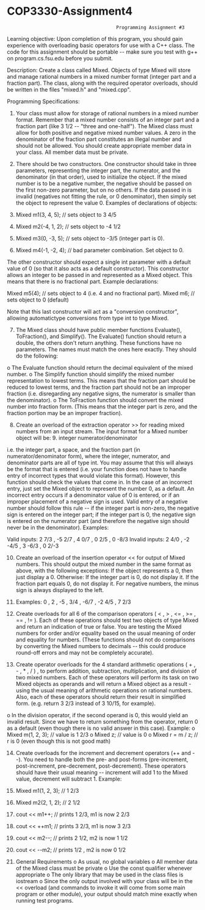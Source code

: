 COP3330-Assignment4
===================

                                            Programming Assignment #3
                                            
Learning objective: 
Upon completion of this program, you should gain experience with overloading basic operators for use with a C++ class. The 
code for this assignment should be portable -- make sure you test with g++ on program.cs.fsu.edu before you submit.

Description:
Create a class called Mixed. Objects of type Mixed will store and manage rational numbers in a mixed number format (integer 
part and a fraction part). The class, along with the required operator overloads, should be written in the files "mixed.h" 
and "mixed.cpp".

Programming Specifications:

1. Your class must allow for storage of rational numbers in a mixed number format. Remember that a mixed number consists of 
   an integer part and a fraction part (like 3 1/2 -- "three and one-half"). The Mixed class must allow for both positive 
   and negative mixed number values. A zero in the denominator of the fraction part constitutes an illegal number and 
   should not be allowed. You should create appropriate member data in your class. All member data must be private.
   
2. There should be two constructors. One constructor should take in three parameters, representing the integer part, the 
   numerator, and the denominator (in that order), used to initialize the object. If the mixed number is to be a negative 
   number, the negative should be passed on the first non-zero parameter, but on no others. If the data passed in is 
   invalid (negatives not fitting the rule, or 0 denominator), then simply set the object to represent the value 0. 
   Examples of declarations of objects:
   
3. Mixed m1(3, 4, 5); // sets object to 3 4/5
4. Mixed m2(-4, 1, 2); // sets object to -4 1/2
5. Mixed m3(0, -3, 5); // sets object to -3/5 (integer part is 0).
6. Mixed m4(-1, -2, 4); // bad parameter combination. Set object to 0.

The other constructor should expect a single int parameter with a default value of 0 (so that it also acts as a default 
constructor). This constructor allows an integer to be passed in and represented as a Mixed object. This means that there 
is no fractional part. Example declarations:

Mixed m5(4); // sets object to 4 (i.e. 4 and no fractional part).
Mixed m6; // sets object to 0 (default)

Note that this last constructor will act as a "conversion constructor", allowing automatictype conversions from type int 
to type Mixed.

7. The Mixed class should have public member functions Evaluate(), ToFraction(), and Simplify(). The Evaluate() function 
   should return a double, the others don't return anything. These functions have no parameters. The names must match 
   the ones here exactly. They should do the following:

o The Evaluate function should return the decimal equivalent of the mixed number.
o The Simplify function should simplify the mixed number representation to lowest terms. This means that the fraction 
  part should be reduced to lowest terms, and the fraction part should not be an improper fraction (i.e. disregarding 
  any negative signs, the numerator is smaller than the denominator).
o The ToFraction function should convert the mixed number into fraction form. (This means that the integer part is zero, 
  and the fraction portion may be an improper fraction).   

8. Create an overload of the extraction operator >> for reading mixed numbers from an input
   stream. The input format for a Mixed number object will be: 
   9. integer numerator/denominator
   
i.e. the integer part, a space, and the fraction part (in numerator/denominator form),
where the integer, numerator, and denominator parts are all of type int. You may
assume that this will always be the format that is entered (i.e. your function does not have
to handle entry of incorrect types that would violate this format). However, this function
should check the values that come in. In the case of an incorrect entry, just set the Mixed
object to represent the number 0, as a default. An incorrect entry occurs if a denominator
value of 0 is entered, or if an improper placement of a negative sign is used. Valid entry
of a negative number should follow this rule -- if the integer part is non-zero, the negative
sign is entered on the integer part; if the integer part is 0, the negative sign is entered on
the numerator part (and therefore the negative sign should never be in the denominator).
Examples:

Valid inputs:   2 7/3 , -5 2/7 ,  4 0/7 ,  0 2/5 , 0 -8/3
Invalid inputs: 2 4/0 , -2 -4/5 , 3 -6/3 , 0 2/-3

10. Create an overload of the insertion operator << for output of Mixed numbers. This should
output the mixed number in the same format as above, with the following exceptions: If the
object represents a 0, then just display a 0. Otherwise: If the integer part is 0, do not display it. If
the fraction part equals 0, do not display it. For negative numbers, the minus sign is always
displayed to the left.

11. Examples: 0 , 2 , -5 , 3/4 , -6/7 , -2 4/5 , 7 2/3

12. Create overloads for all 6 of the comparison operators ( < , > , <= , >= , == , != ).
Each of these operations should test two objects of type Mixed and return an indication of true
or false. You are testing the Mixed numbers for order and/or equality based on the usual
meaning of order and equality for numbers. (These functions should not do comparisons by
converting the Mixed numbers to decimals -- this could produce round-off errors and may not
be completely accurate).

13. Create operator overloads for the 4 standard arithmetic operations ( + , - , * , / ) , to
perform addition, subtraction, multiplication, and division of two mixed numbers. Each of these
operators will perform its task on two Mixed objects as operands and will return a Mixed object
as a result - using the usual meaning of arithmetic operations on rational numbers. Also, each of
these operators should return their result in simplified form. (e.g. return 3 2/3 instead of 3
10/15, for example).

o In the division operator, if the second operand is 0, this would yield an invalid result. Since we have to return 
  something from the operator, return 0 as a default (even though there is no valid answer in this case). Example:
o Mixed m(1, 2, 3);       // value is 1 2/3
o Mixed z;                // value is 0
o Mixed r = m / z;        // r is 0 (even though this is not good math)

14. Create overloads for the increment and decrement operators (++ and --). You need to handle both the pre- and 
    post-forms (pre-increment, post-increment, pre-decrement, post-decrement). These operators should have their usual 
    meaning -- increment will add 1 to the Mixed value, decrement will subtract 1. Example:
    
15. Mixed m1(1, 2, 3); // 1 2/3
16. Mixed m2(2, 1, 2); // 2 1/2
17. cout << m1++;      // prints 1 2/3, m1 is now 2 2/3
18. cout << ++m1;      // prints 3 2/3, m1 is now 3 2/3
19. cout << m2--;      // prints 2 1/2, m2 is now 1 1/2
20. cout << --m2;      // prints 1/2 , m2 is now 0 1/2

21. General Requirements
o As usual, no global variables
o All member data of the Mixed class must be private
o Use the const qualifier whenever appropriate
o The only library that may be used in the class files is iostream
o Since the only output involved with your class will be in the << overload (and commands to invoke it will come from 
  some main program or other module), your output should match mine exactly when running test programs.



